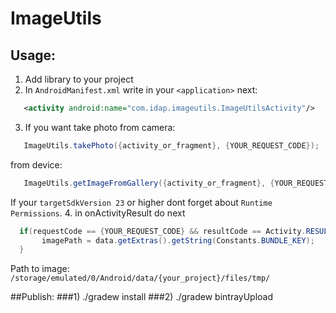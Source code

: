 # ImageUtils

## Usage:
1. Add library to your project
2. In `AndroidManifest.xml` write in your `<application>` next:
 ```xml
    <activity android:name="com.idap.imageutils.ImageUtilsActivity"/>
 ```
3. If you want take photo from camera:
 ```java
    ImageUtils.takePhoto({activity_or_fragment}, {YOUR_REQUEST_CODE});
 ```
 from device:
 ```java
    ImageUtils.getImageFromGallery({activity_or_fragment}, {YOUR_REQUEST_CODE});
 ```
 If your `targetSdkVersion 23` or higher dont forget about `Runtime Permissions`.
4. in onActivityResult do next
 ```java
   if(requestCode == {YOUR_REQUEST_CODE} && resultCode == Activity.RESULT_OK){
        imagePath = data.getExtras().getString(Constants.BUNDLE_KEY);
   }
 ```
 Path to image: `/storage/emulated/0/Android/data/{your_project}/files/tmp/`
  
##Publish:
###1) ./gradew install
###2) ./gradew bintrayUpload
